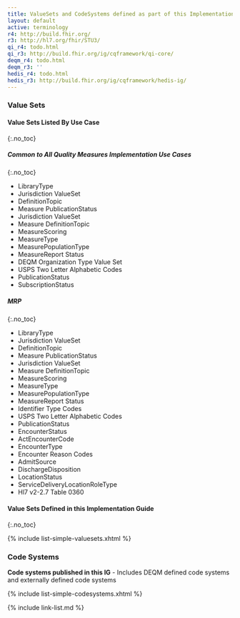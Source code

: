 ```yaml
---
title: ValueSets and CodeSystems defined as part of this Implementation Guide
layout: default
active: terminology
r4: http://build.fhir.org/
r3: http://hl7.org/fhir/STU3/
qi_r4: todo.html
qi_r3: http://build.fhir.org/ig/cqframework/qi-core/
deqm_r4: todo.html
deqm_r3: ''
hedis_r4: todo.html
hedis_r3: http://build.fhir.org/ig/cqframework/hedis-ig/
---
```

### Value Sets

#### Value Sets Listed By Use Case
{:.no_toc}

##### Common to All Quality Measures Implementation Use Cases
{:.no_toc}

- LibraryType
- Jurisdiction ValueSet
- DefinitionTopic
- Measure PublicationStatus
- Jurisdiction ValueSet
- Measure DefinitionTopic
- MeasureScoring
- MeasureType
- MeasurePopulationType
- MeasureReport Status
- DEQM Organization Type Value Set
- USPS Two Letter Alphabetic Codes
- PublicationStatus
- SubscriptionStatus

##### MRP
{:.no_toc}

- LibraryType
- Jurisdiction ValueSet
- DefinitionTopic
- Measure PublicationStatus
- Jurisdiction ValueSet
- Measure DefinitionTopic
- MeasureScoring
- MeasureType
- MeasurePopulationType
- MeasureReport Status
- Identifier Type Codes
- USPS Two Letter Alphabetic Codes
- PublicationStatus
- EncounterStatus
- ActEncounterCode
- EncounterType
- Encounter Reason Codes
- AdmitSource
- DischargeDisposition
- LocationStatus
- ServiceDeliveryLocationRoleType
- Hl7 v2-2.7 Table 0360

#### Value Sets Defined in this Implementation Guide
{:.no_toc}

{% include list-simple-valuesets.xhtml %}

### Code Systems

**Code systems published in this IG** - Includes DEQM defined code systems and externally defined code systems

{% include list-simple-codesystems.xhtml %}

{% include link-list.md %}

<br />
